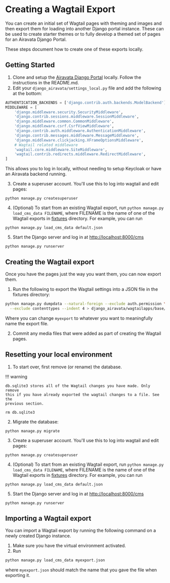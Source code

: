 # Creating a Wagtail Export

You can create an initial set of Wagtail pages with theming and images and then
export them for loading into another Django portal instance. These can be used
to create starter themes or to fully develop a themed set of pages for an
Airavata Django Portal.

These steps document how to create one of these exports locally.

## Getting Started

1. Clone and setup the
   [Airavata Django Portal](https://github.com/apache/airavata-django-portal)
   locally. Follow the instructions in the README.md.
2. Edit your `django_airavata/settings_local.py` file and add the following at
   the bottom:

```python
AUTHENTICATION_BACKENDS = ['django.contrib.auth.backends.ModelBackend']
MIDDLEWARE = [
    'django.middleware.security.SecurityMiddleware',
    'django.contrib.sessions.middleware.SessionMiddleware',
    'django.middleware.common.CommonMiddleware',
    'django.middleware.csrf.CsrfViewMiddleware',
    'django.contrib.auth.middleware.AuthenticationMiddleware',
    'django.contrib.messages.middleware.MessageMiddleware',
    'django.middleware.clickjacking.XFrameOptionsMiddleware',
    # Wagtail related middleware
    'wagtail.core.middleware.SiteMiddleware',
    'wagtail.contrib.redirects.middleware.RedirectMiddleware',
]
```

This allows you to log in locally, without needing to setup Keycloak or have an
Airavata backend running.

3. Create a superuser account. You'll use this to log into wagtail and edit
   pages:

```
python manage.py createsuperuser
```

4. (Optional) To start from an existing Wagtail export, run
   `python manage.py load_cms_data FILENAME`, where FILENAME is the name of one
   of the Wagtail exports in
   [fixtures](https://github.com/apache/airavata-django-portal/tree/master/django_airavata/wagtailapps/base/fixtures)
   directory. For example, you can run

```
python manage.py load_cms_data default.json
```

5. Start the Django server and log in at <http://localhost:8000/cms>

```
python manage.py runserver
```

## Creating the Wagtail export

Once you have the pages just the way you want them, you can now export them.

1. Run the following to export the Wagtail settings into a JSON file in the
   fixtures directory:

```bash
python manage.py dumpdata --natural-foreign --exclude auth.permission \
  --exclude contenttypes --indent 4 > django_airavata/wagtailapps/base/fixtures/myexport.json
```

Where you can change `myexport` to whatever you want to meaningfully name the
export file.

2. Commit any media files that were added as part of creating the Wagtail pages.

## Resetting your local environment

1. To start over, first remove (or rename) the database.

!!! warning

    db.sqlite3 stores all of the Wagtail changes you have made. Only remove
    this if you have already exported the wagtail changes to a file. See the
    previous section.

```
rm db.sqlite3
```

2. Migrate the database:

```
python manage.py migrate
```

3. Create a superuser account. You'll use this to log into wagtail and edit
   pages:

```
python manage.py createsuperuser
```

4. (Optional) To start from an existing Wagtail export, run
   `python manage.py load_cms_data FILENAME`, where FILENAME is the name of one
   of the Wagtail exports in
   [fixtures](https://github.com/apache/airavata-django-portal/tree/master/django_airavata/wagtailapps/base/fixtures)
   directory. For example, you can run

```
python manage.py load_cms_data default.json
```

5. Start the Django server and log in at <http://localhost:8000/cms>

```
python manage.py runserver
```

## Importing a Wagtail export

You can import a Wagtail export by running the following command on a newly
created Django instance.

1. Make sure you have the virtual environment activated.
2. Run

```bash
python manage.py load_cms_data myexport.json
```

where `myexport.json` should match the name that you gave the file when
exporting it.
